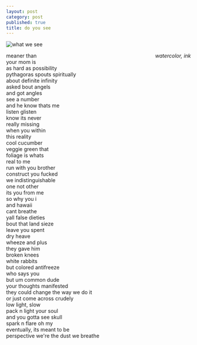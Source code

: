 ```yaml
---
layout: post
category: post
published: true
title: do you see
---
```

![what we see]({{site.baseurl}}/media/what-we-see.jpeg)
<!--more-->
<span class='date' style='float:right;'>*watercolor, ink*</span>  
  
  
meaner than  
your mom is  
as hard as possibility   
pythagoras spouts spiritually  
about definite infinity  
asked bout angels  
and got angles  
see a number  
and he know thats me  
listen glisten  
know its never  
really missing  
when you within  
this reality  
cool cucumber  
veggie green that  
foliage is whats  
real to me  
run with you brother  
construct you fucked  
we indistinguishable  
one not other  
its you from me  
so why you i  
and hawaii  
cant breathe  
yall false dieties  
bout that land sieze  
leave you spent  
dry heave  
wheeze and plus  
they gave him  
broken knees  
white rabbits  
but colored antifreeze  
who says you  
but um common dude  
your thoughts manifested  
they could change the way we do it  
or just come across crudely  
low light, slow  
pack n light your soul  
and you gotta see skull    
spark n flare oh my  
eventually, its meant to be  
perspective
we're the dust we breathe
